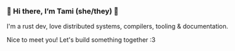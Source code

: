 ### 👋 Hi there, I’m Tami (she/they) 💜

I'm a rust dev, love distributed systems, compilers, tooling & documentation.

Nice to meet you! Let's build something together :3
